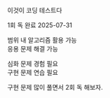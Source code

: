 이것이 코딩 테스트다  

1회 독 완료  2025-07-31

범위 내 알고리즘 활용 가능  
응용 문제 해결 가능  

심화 문제 경험 필요  
구현 문제 연습 필요  

구현 문제 많이 풀면서 2회 독 해보자.  

